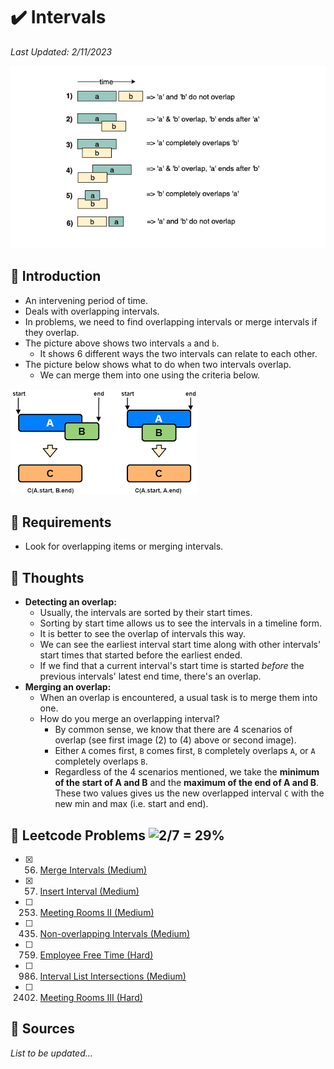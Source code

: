 # :heavy_check_mark: Intervals
*Last Updated: 2/11/2023*

![Image of a intervals](../images/patterns/intervals/intervals.png)

## :round_pushpin: Introduction
- An intervening period of time.
- Deals with overlapping intervals.
- In problems, we need to find overlapping intervals or merge intervals if they overlap.
- The picture above shows two intervals `a` and `b`.
  - It shows 6 different ways the two intervals can relate to each other.
- The picture below shows what to do when two intervals overlap.
  - We can merge them into one using the criteria below.

![Image of overlapping intervals](../images/patterns/intervals/overlapping-intervals.png)

## :round_pushpin: Requirements
- Look for overlapping items or merging intervals.

## :round_pushpin: Thoughts
- **Detecting an overlap:**
  - Usually, the intervals are sorted by their start times.
  - Sorting by start time allows us to see the intervals in a timeline form.
  - It is better to see the overlap of intervals this way.
  - We can see the earliest interval start time along with other intervals' start times that started before the earliest ended.
  - If we find that a current interval's start time is started *before* the previous intervals' latest end time, there's an overlap.
- **Merging an overlap:**
  - When an overlap is encountered, a usual task is to merge them into one.
  - How do you merge an overlapping interval?
    - By common sense, we know that there are 4 scenarios of overlap (see first image (2) to (4) above or second image).
    - Either `A` comes first, `B` comes first, `B` completely overlaps `A`, or `A` completely overlaps `B`.
    - Regardless of the 4 scenarios mentioned, we take the **minimum of the start of A and B** and the **maximum of the end of A and B**. These two values gives us the new overlapped interval `C` with the new min and max (i.e. start and end).


## :round_pushpin: Leetcode Problems ![2/7 = 29%](https://progress-bar.dev/29)

- [x] 56. [Merge Intervals (Medium)](https://leetcode.com/problems/merge-intervals/)
- [x] 57. [Insert Interval (Medium)](https://leetcode.com/problems/insert-interval/)
- [ ] 253. [Meeting Rooms II (Medium)](https://leetcode.com/problems/meeting-rooms-ii/)
- [ ] 435. [Non-overlapping Intervals (Medium)](https://leetcode.com/problems/non-overlapping-intervals/)
- [ ] 759. [Employee Free Time (Hard)](https://leetcode.com/problems/employee-free-time/)
- [ ] 986. [Interval List Intersections (Medium)](https://leetcode.com/problems/interval-list-intersections/)
- [ ] 2402. [Meeting Rooms III (Hard)](https://leetcode.com/problems/meeting-rooms-iii/)

## :round_pushpin: Sources
*List to be updated...*
